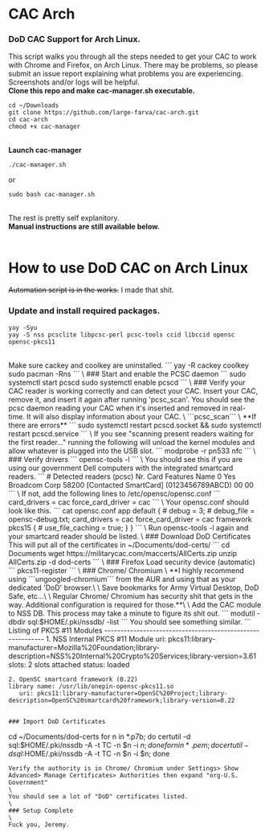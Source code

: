# CAC Arch

### DoD CAC Support for Arch Linux.
This script walks you through all the steps needed to get your CAC to work with Chrome and Firefox, on Arch Linux. There may be problems, so please submit an issue report explaining what problems you are experiencing. Screenshots and/or logs will be helpful.\
**Clone this repo and make cac-manager.sh executable.**
```
cd ~/Downloads
git clone https://github.com/large-farva/cac-arch.git
cd cac-arch
chmod +x cac-manager
```
\
**Launch cac-manager**
```
./cac-manager.sh
```
or
```
sudo bash cac-manager.sh
```
\
The rest is pretty self explanitory.
\
**Manual instructions are still available below.**
<br />
<br />
# How to use DoD CAC on Arch Linux
~~Automation script is in the works.~~ I made that shit.
<br />
### Update and install required packages.
```
yay -Syu
yay -S nss pcsclite libpcsc-perl pcsc-tools ccid libccid opensc opensc-pkcs11
```
<br />
Make sure cackey and coolkey are uninstalled.
```
yay -R cackey coolkey
sudo pacman -Rns
```
\
### Start and enable the PCSC daemon
```
sudo systemctl start pcscd
sudo systemctl enable pcscd
```
\
### Verify your CAC reader is working correctly and can detect your CAC.
Insert your CAC, remove it, and insert it again after running 'pcsc_scan'. You should see the pcsc daemon reading your CAC when it's inserted and removed in real-time. It will also display information about your CAC.
\
```pcsc_scan```
\
**If there are errors**
```
sudo systemctl restart pcscd.socket && sudo systemctl restart pcscd.service
```
\
If you see "scanning present readers waiting for the first reader..." running the following will unload the kernel modules and allow whatever is plugged into the USB slot.
```
modprobe -r pn533 nfc
```
\
### Verify drivers
```
opensc-tools -l
```
\
You should see this if you are using our government Dell computers with the integrated smartcard readers.
```
# Detected readers (pcsc)
Nr.  Card  Features  Name
0    Yes             Broadcom Corp 58200 [Contacted SmartCard] (0123456789ABCD) 00 00
```
\
If not, add the following lines to /etc/opensc/opensc.conf
```
card_drivers = cac
force_card_driver = cac
```
\
Your opensc.conf should look like this.
```
    cat opensc.conf
    app default {
        # debug = 3;
        # debug_file = opensc-debug.txt;
        card_drivers = cac
        force_card_driver = cac
        framework pkcs15 {	
        # use_file_caching = true;
        }
    }
```
\
Run opensc-tools -l again and your smartcard reader should be listed.
\
### Download DoD Certificates
This will put all of the certificates in ~/Documents/dod-certs/
```
cd Documents
wget https://militarycac.com/maccerts/AllCerts.zip
unzip AllCerts.zip -d dod-certs
```
\
### Firefox
Load security device (automatic)
```
pkcs11-register
```
\
### Chrome/ Chromium
\
**I highly recommend using ```ungoogled-chromium``` from the AUR and using that as your dedicated 'DoD' browser.\
\
Save bookmarks for Army Virtual Desktop, DoD Safe, etc...\
\
Regular Chrome/ Chromium has security shit that gets in the way. Additional configuration is required for those.**\
\
Add the CAC module to NSS DB.
This process may take a minute to figure its shit out.
```
modutil -dbdir sql:$HOME/.pki/nssdb/ -list
```
You should see something similar.
```
    Listing of PKCS #11 Modules
    -----------------------------------------------------------
    1. NSS Internal PKCS #11 Module
   	   uri: pkcs11:library-manufacturer=Mozilla%20Foundation;library-description=NSS%20Internal%20Crypto%20Services;library-version=3.61
   	 slots: 2 slots attached
   	status: loaded


    2. OpenSC smartcard framework (0.22)
	library name: /usr/lib/onepin-opensc-pkcs11.so
	   uri: pkcs11:library-manufacturer=OpenSC%20Project;library-description=OpenSC%20smartcard%20framework;library-version=0.22
```

### Import DoD Certificates
```
cd ~/Documents/dod-certs
for n in *.p7b; do certutil -d sql:$HOME/.pki/nssdb -A -t TC -n $n -i $n; done
for n in *.pem; do certutil -d sql:$HOME/.pki/nssdb -A -t TC -n $n -i $n; done
```
Verify the authority is in Chrome/ Chromium under Settings> Show Advanced> Manage Certificates> Authorities then expand "org-U.S. Government"
\
You should see a lot of "DoD" certificates listed.
\
### Setup Complete
\
Fuck you, Jeremy.
